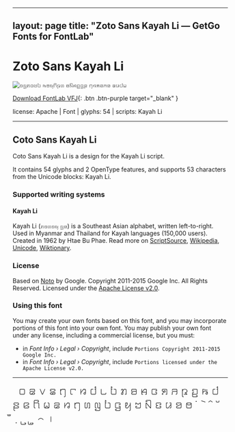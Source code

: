 
---
layout: page
title: "Zoto Sans Kayah Li — GetGo Fonts for FontLab"
---
# Zoto Sans Kayah Li

![ꤢꤜꤊꤍꤠꤝ ꤒꤥꤟꤖꤐꤛ ꤋꤡꤌꤑꤞꤔ ꤚꤙꤎꤕꤏꤤ ꤘꤣꤓꤗ](images/zotosans-kayahli.svg)

[Download FontLab VFJ](https://downgit.github.io/#/home?url=https://github.com/fontlabcom/getgo-fonts/blob/main/getgo-fonts/apache/zotosans/zotosans-kayahli.ttf){: .btn .btn-purple target="_blank" }

license: Apache \| Font \| glyphs: 54 \| scripts: Kayah Li

---


## Coto Sans Kayah Li

Coto Sans Kayah Li is a design for the Kayah Li script.

It contains 54 glyphs and 2 OpenType features, and supports 53 characters from the Unicode blocks: Kayah Li.


### Supported writing systems


#### Kayah Li

Kayah Li (ꤊꤢꤛꤢꤟ ꤜꤤ) is a Southeast Asian alphabet, written left-to-right. Used in Myanmar and Thailand for Kayah languages (150,000 users). Created in 1962 by Htae Bu Phae. Read more on [ScriptSource](https://scriptsource.org/scr/Kali), [Wikipedia](https://en.wikipedia.org/wiki/ISO_15924:Kali), [Unicode](https://www.unicode.org/versions/Unicode13.0.0/ch16.pdf#G61902), [Wiktionary](https://en.wiktionary.org/wiki/Category:Kayah_Li_script).


### License

Based on [Noto](https://github.com/notofonts) by Google. Copyright 2011-2015 Google Inc. All Rights Reserved. Licensed under the [Apache License v2.0](https://www.apache.org/licenses/LICENSE-2.0.txt).

### Using this font

You may create your own fonts based on this font, and you may incorporate portions of this font into your own font. You may publish your own font under any license, including a commercial license, but you must:

- in _Font Info › Legal › Copyright_, include `Portions Copyright 2011-2015 Google Inc.`
- in _Font Info › Legal › Copyright_, include `Portions licensed under the Apache License v2.0.`


---

<div style="font-family: Zoto Sans Kayah Li; font-size: 2em;">
       ꤀ ꤁ ꤂ ꤃ ꤄ ꤅ ꤆ ꤇ ꤈ ꤉ ꤊ ꤋ ꤌ ꤍ ꤎ ꤏ ꤐ ꤑ ꤒ ꤓ ꤔ ꤕ ꤖ ꤗ ꤘ ꤙ ꤚ ꤛ ꤜ ꤝ ꤞ ꤟ ꤠ ꤡ ꤢ ꤣ ꤤ ꤥ ꤦ ꤧ ꤨ ꤩ ꤪ ꤫ ꤬ ꤭ ꤮ ꤯ ﻿
</div>

